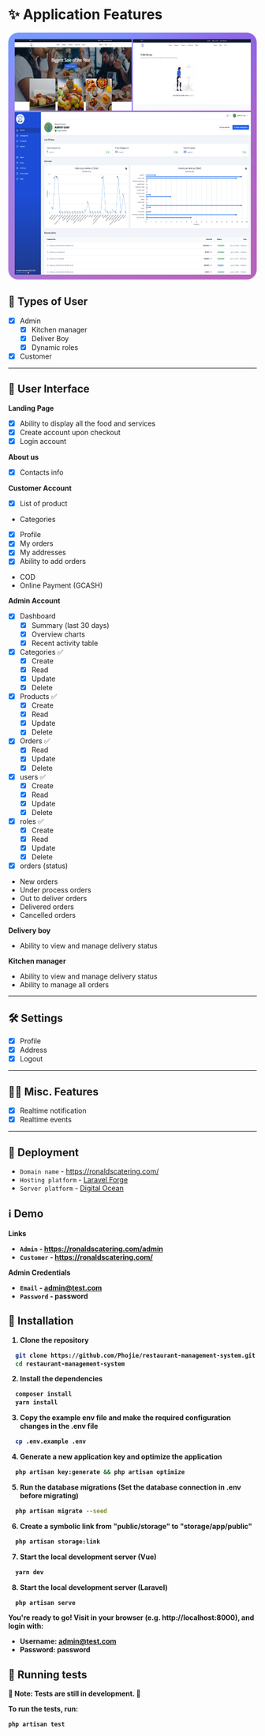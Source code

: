 # ✨ Application Features 
<!-- display image here from public folder cover.png -->
<img src="/public/cover.png" alt=“cover” height="500" width="700" style="border-radius:20px">

## 👱 Types of User

- [x] Admin
	- [x] Kitchen manager
	- [x] Deliver Boy
  - [x] Dynamic roles
- [x] Customer

----

## 👱 User Interface

 **Landing Page**
- [x] Ability to display all the food and services
- [x] Create account upon checkout
- [x] Login account

 **About us**
- [x] Contacts info

 **Customer Account**
- [x] List of product 
- Categories
- [x] Profile
- [x] My orders
- [x] My addresses
- [x] Ability to add orders
- COD
- Online Payment (GCASH)

**Admin Account**
- [x] Dashboard
	- [x] Summary (last 30 days)
	- [x] Overview charts
	- [x] Recent activity table
- [x] Categories ✅
	- [x] Create
	- [x] Read
	- [x] Update
	- [x] Delete
- [x] Products ✅
	- [x] Create
	- [x] Read
	- [x] Update
	- [x] Delete
- [x] Orders ✅
	- [x] Read
	- [x] Update
	- [x] Delete
- [x] users ✅
	- [x] Create
	- [x] Read
	- [x] Update
	- [x] Delete
- [x] roles ✅
	- [x] Create
	- [x] Read
	- [x] Update
	- [x] Delete
- [x] orders (status)
- New orders
- Under process orders
- Out to deliver orders
- Delivered orders
- Cancelled orders

**Delivery boy**
- Ability to view and manage delivery status

**Kitchen manager**
- Ability to view and manage delivery status
- Ability to manage all orders

---

## 🛠️ Settings

- [x] Profile
- [x] Address
- [x] Logout

---

## 👨‍🔬 Misc. Features

- [x] Realtime notification
- [x] Realtime events

----

## 🚀 Deployment

- `Domain name` - https://ronaldscatering.com/
- `Hosting platform` - [Laravel Forge](https://forge.laravel.com/)
- `Server platform` - [Digital Ocean](https://www.digitalocean.com/)

## ℹ️ Demo

<b>Links<b>
- `Admin` - https://ronaldscatering.com/admin
- `Customer` - https://ronaldscatering.com/

<b>Admin Credentials<b>

- `Email` - admin@test.com
- `Password` - password

## 🚧 Installation

1. Clone the repository
```bash
  git clone https://github.com/Phojie/restaurant-management-system.git
  cd restaurant-management-system
  ```

2. Install the dependencies
```bash
  composer install
  yarn install 
  ```

3. Copy the example env file and make the required configuration changes in the .env file
```bash 
  cp .env.example .env
  ```

4. Generate a new application key and optimize the application
```bash
  php artisan key:generate && php artisan optimize
  ```

5. Run the database migrations (Set the database connection in .env before migrating)
```bash
  php artisan migrate --seed
  ```

6.  Create a symbolic link from "public/storage" to "storage/app/public"
```bash
  php artisan storage:link
  ```

7. Start the local development server (Vue)
```bash
  yarn dev
  ```

8. Start the local development server (Laravel)
```bash
  php artisan serve
  ```

You're ready to go! Visit in your browser (e.g. http://localhost:8000), and login with:

- **Username:** admin@test.com
- **Password:** password

## 🧪 Running tests
🚧 **Note:** Tests are still in development. 🚧

To run the tests, run:

```bash
php artisan test
```
